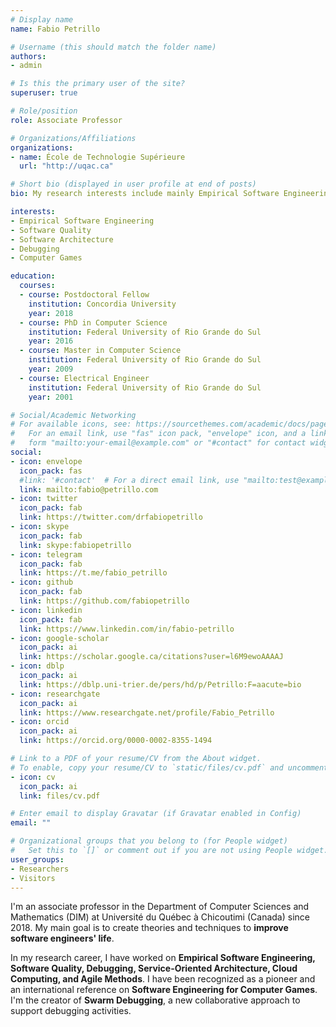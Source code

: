 ```yaml
---
# Display name
name: Fabio Petrillo

# Username (this should match the folder name)
authors:
- admin

# Is this the primary user of the site?
superuser: true

# Role/position
role: Associate Professor

# Organizations/Affiliations
organizations:
- name: École de Technologie Supérieure
  url: "http://uqac.ca"

# Short bio (displayed in user profile at end of posts)
bio: My research interests include mainly Empirical Software Engineering, Software Quality, Debugging, and  Software Engineering for Computer Games. I'm the creator of Swarm Debugging.

interests:
- Empirical Software Engineering
- Software Quality
- Software Architecture
- Debugging
- Computer Games

education:
  courses:
  - course: Postdoctoral Fellow
    institution: Concordia University
    year: 2018
  - course: PhD in Computer Science
    institution: Federal University of Rio Grande do Sul
    year: 2016
  - course: Master in Computer Science
    institution: Federal University of Rio Grande do Sul
    year: 2009
  - course: Electrical Engineer
    institution: Federal University of Rio Grande do Sul
    year: 2001

# Social/Academic Networking
# For available icons, see: https://sourcethemes.com/academic/docs/page-builder/#icons
#   For an email link, use "fas" icon pack, "envelope" icon, and a link in the
#   form "mailto:your-email@example.com" or "#contact" for contact widget.
social:
- icon: envelope
  icon_pack: fas
  #link: '#contact'  # For a direct email link, use "mailto:test@example.org".
  link: mailto:fabio@petrillo.com
- icon: twitter
  icon_pack: fab
  link: https://twitter.com/drfabiopetrillo
- icon: skype
  icon_pack: fab
  link: skype:fabiopetrillo
- icon: telegram
  icon_pack: fab
  link: https://t.me/fabio_petrillo
- icon: github
  icon_pack: fab
  link: https://github.com/fabiopetrillo
- icon: linkedin
  icon_pack: fab
  link: https://www.linkedin.com/in/fabio-petrillo
- icon: google-scholar
  icon_pack: ai
  link: https://scholar.google.ca/citations?user=l6M9ewoAAAAJ
- icon: dblp
  icon_pack: ai
  link: https://dblp.uni-trier.de/pers/hd/p/Petrillo:F=aacute=bio
- icon: researchgate
  icon_pack: ai
  link: https://www.researchgate.net/profile/Fabio_Petrillo
- icon: orcid
  icon_pack: ai
  link: https://orcid.org/0000-0002-8355-1494

# Link to a PDF of your resume/CV from the About widget.
# To enable, copy your resume/CV to `static/files/cv.pdf` and uncomment the lines below.
- icon: cv
  icon_pack: ai
  link: files/cv.pdf

# Enter email to display Gravatar (if Gravatar enabled in Config)
email: ""

# Organizational groups that you belong to (for People widget)
#   Set this to `[]` or comment out if you are not using People widget.
user_groups:
- Researchers
- Visitors
---
```

I'm an associate professor in the Department of Computer Sciences and Mathematics (DIM) at Université du Québec à Chicoutimi (Canada) since 2018. My main goal is to create theories and techniques to **improve software engineers' life**.  

In my research career, I have worked on **Empirical Software Engineering, Software Quality, Debugging, Service-Oriented Architecture, Cloud Computing, and Agile Methods**. I have been recognized as a pioneer and an international reference on **Software Engineering for Computer Games**. I'm the creator of **Swarm Debugging**, a new collaborative approach to support debugging activities. 
